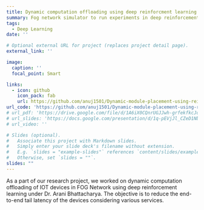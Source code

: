 ```yaml
---
title: Dynamic computation offloading using deep reinforcment learning
summary: Fog network simulator to run experiments in deep reinforcement learning
tags:
  - Deep Learning
date: ''

# Optional external URL for project (replaces project detail page).
external_link: ''

image:
  caption: ''
  focal_point: Smart

links:
  - icon: github
    icon_pack: fab
    url: https://github.com/anuj1501/Dynamic-module-placement-using-reinforcment-learning
url_code: 'https://github.com/anuj1501/Dynamic-module-placement-using-reinforcment-learning'
# url_pdf: 'https://drive.google.com/file/d/1A6iX0CQnrUGJJwh-grfekfkcJoSEndE0/view?usp=sharing'
# url_slides: 'https://docs.google.com/presentation/d/1q-pEVjJl_CZeD1NbchqWdoAipQJg3aW0oeb435HttAg/edit?usp=sharing'
# url_video: ''

# Slides (optional).
#   Associate this project with Markdown slides.
#   Simply enter your slide deck's filename without extension.
#   E.g. `slides = "example-slides"` references `content/slides/example-slides.md`.
#   Otherwise, set `slides = ""`.
slides: ""
---
```


As a part of our research project, we worked on dynamic computation offloading of IOT devices in FOG Network using deep reinforcement learning under Dr. Arani Bhattacharya. The objective is to reduce the end-to-end tail latency of the devices considering various services.
